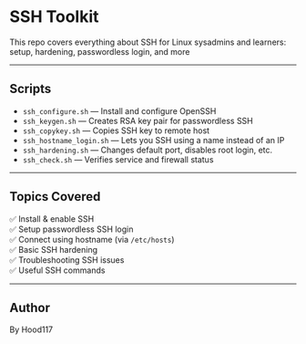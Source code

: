 # SSH Toolkit

This repo covers everything about SSH for Linux sysadmins and learners: setup, hardening, passwordless login, and more

---

##  Scripts

- `ssh_configure.sh` — Install and configure OpenSSH
- `ssh_keygen.sh` — Creates RSA key pair for passwordless SSH
- `ssh_copykey.sh` — Copies SSH key to remote host
- `ssh_hostname_login.sh` — Lets you SSH using a name instead of an IP
- `ssh_hardening.sh` — Changes default port, disables root login, etc.
- `ssh_check.sh` — Verifies service and firewall status

---

##  Topics Covered

✅ Install & enable SSH  
✅ Setup passwordless SSH login  
✅ Connect using hostname (via `/etc/hosts`)  
✅ Basic SSH hardening  
✅ Troubleshooting SSH issues  
✅ Useful SSH commands

---

##  Author
By Hood117

